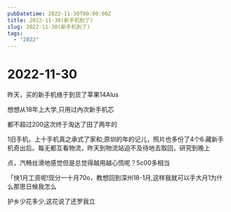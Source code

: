 ```yaml
---
pubDatetime: 2022-11-30T00:00:00Z
title: 2022-11-30(新手机到了)
slug: 2022-11-30(新手机到了)
tags:
  - "2022"
---
```


# 2022-11-30

昨天，买的新手机络于到货了莘果14Alus

想想从18年上大学,只用过內次新手机芯

都不超过200这次终于淘达了田了两年的

1旧手机，上十手机真之承式了家和;原圳的年的记儿，照片也多份了4个6.藏新手机奇出后。每无都互看物流，昨天到物流站迫不及待地去取回，研究到晚上

点，汽畅丝滑地感觉但是总觉得越用越心慌呢？5c00多相当

「快1月工资呢!现分一十月70o，教想回到深州18-1月,这样我就可以手大月1为什么那思日候我怎么

护乡少花多少,这花说了还罗我立
